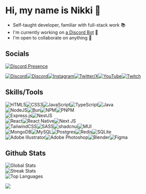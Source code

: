 # Hi, my name is Nikki 👋
- Self-taught developer, familiar with full-stack work 📚
- I'm currently working on [a Discord Bot](https://github.com/CuteNikki/discord-bot) 🚀
- I'm open to collaborate on anything 🤝

## Socials

[![Discord Presence](https://lanyard.kyrie25.me/api/303142922780672013?showBanner=animated&waveColor=f159aa)](https://discord.com/users/303142922780672013)

[<img src='https://img.shields.io/badge/profile-%234953c9.svg?style=for-the-badge&logo=discord&logoColor=white' alt="Discord" />](https://discord.com/users/303142922780672013)[<img src='https://img.shields.io/badge/server-%235865F2.svg?style=for-the-badge&logo=discord&logoColor=white' alt="Discord" />](https://discord.gg/ACR6RBQj4y)[<img src='https://img.shields.io/badge/instagram-%23E4405F.svg?style=for-the-badge&logo=instagram&logoColor=white' alt="Instagram" />](https://instagram.com/blushingnikki)[<img src='https://img.shields.io/badge/twitter-%23000000.svg?style=for-the-badge&logo=x&logoColor=white' alt="Twitter/X" />](https://x.com/blushingnikki)[<img src='https://img.shields.io/badge/youtube-%23FF0000.svg?style=for-the-badge&logo=youtube&logoColor=white' alt="YouTube" />](https://youtube.com/@CutestNikki)[<img src='https://img.shields.io/badge/twitch-%239146FF.svg?style=for-the-badge&logo=twitch&logoColor=white' alt="Twitch" />](https://twitch.tv/cutenikki)

## Skills/Tools

![HTML5](https://img.shields.io/badge/html5-%23E34F26.svg?style=for-the-badge&logo=html5&logoColor=white)![CSS3](https://img.shields.io/badge/css3-%231572B6.svg?style=for-the-badge&logo=css3&logoColor=white)![JavaScript](https://img.shields.io/badge/javascript-%23F7DF1E.svg?style=for-the-badge&logo=javascript&logoColor=white)![TypeScript](https://img.shields.io/badge/typescript-%23007ACC.svg?style=for-the-badge&logo=typescript&logoColor=white)![Java](https://img.shields.io/badge/java-%23ED8B00.svg?style=for-the-badge&logo=openjdk&logoColor=white)
<br/>
![NodeJS](https://img.shields.io/badge/node.js-6DA55F?style=for-the-badge&logo=node.js&logoColor=white)![Bun](https://img.shields.io/badge/Bun-%23000000.svg?style=for-the-badge&logo=bun&logoColor=white)![NPM](https://img.shields.io/badge/NPM-%23CB3837.svg?style=for-the-badge&logo=npm&logoColor=white)![PNPM](https://img.shields.io/badge/pnpm-%23F69220.svg?style=for-the-badge&logo=pnpm&logoColor=white)
<br/>
![Express.js](https://img.shields.io/badge/express.js-%2361DAFB.svg?style=for-the-badge&logo=express&logoColor=white)![NestJS](https://img.shields.io/badge/nestjs-%23E0234E.svg?style=for-the-badge&logo=nestjs&logoColor=white)
<br/>
![React](https://img.shields.io/badge/react-%2361DAFB.svg?style=for-the-badge&logo=react&logoColor=white)![React Native](https://img.shields.io/badge/react_native-%2361DAFB.svg?style=for-the-badge&logo=react&logoColor=white)![Next JS](https://img.shields.io/badge/Next-black?style=for-the-badge&logo=next.js&logoColor=white)
<br/>
![TailwindCSS](https://img.shields.io/badge/tailwindcss-%2338B2AC.svg?style=for-the-badge&logo=tailwind-css&logoColor=white)![SASS](https://img.shields.io/badge/SASS-hotpink.svg?style=for-the-badge&logo=SASS&logoColor=white)![shadcnui](https://img.shields.io/badge/shadcnui-%23000000.svg?style=for-the-badge)![MUI](https://img.shields.io/badge/MUI-%230081CB.svg?style=for-the-badge&logo=mui&logoColor=white)
<br/>
![MongoDB](https://img.shields.io/badge/MongoDB-%234ea94b.svg?style=for-the-badge&logo=mongodb&logoColor=white)![MySQL](https://img.shields.io/badge/mysql-4479A1.svg?style=for-the-badge&logo=mysql&logoColor=white)![Postgres](https://img.shields.io/badge/postgres-%23316192.svg?style=for-the-badge&logo=postgresql&logoColor=white)![Redis](https://img.shields.io/badge/redis-%23DD0031.svg?style=for-the-badge&logo=redis&logoColor=white)![SQLite](https://img.shields.io/badge/sqlite-%2307405e.svg?style=for-the-badge&logo=sqlite&logoColor=white)
<br/>
![Adobe Illustrator](https://img.shields.io/badge/adobe%20illustrator-%23FF9A00.svg?style=for-the-badge&logo=adobe%20illustrator&logoColor=white)![Adobe Photoshop](https://img.shields.io/badge/adobe%20photoshop-%2331A8FF.svg?style=for-the-badge&logo=adobe%20photoshop&logoColor=white)![Blender](https://img.shields.io/badge/blender-%23F5792A.svg?style=for-the-badge&logo=blender&logoColor=white)![Figma](https://img.shields.io/badge/figma-%23F24E1E.svg?style=for-the-badge&logo=figma&logoColor=white)

## Github Stats

![Global Stats](https://github-readme-stats.vercel.app/api?username=cutenikki&show_icons=true&title_color=4F8CC9&text_color=9f9f9f&bg_color=00000000&hide_border=true&icon_color=4F8CC9&hide_title=true&count_private=true)
<br/>
![Streak Stats](https://github-readme-streak-stats.herokuapp.com?user=CuteNikki&hide_border=true&background=00000000&fire=4F8CC9&sideNums=9f9f9f&ring=4F8CC9&currStreakNum=9f9f9f&currStreakLabel=9f9f9f&sideLabels=9F9F9F&dates=9F9F9F&stroke=00000000)
<br/>
![Top Languages](https://github-readme-stats.vercel.app/api/top-langs/?username=cutenikki&langs_count=10&custom_title=Top%20%Languages&show_icons=true&title_color=9f9f9f&text_color=9f9f9f&bg_color=00000000&hide_border=true)

[![](https://visitcount.itsvg.in/api?id=cutenikki&label=Profile%20Views&color=1&icon=1&pretty=false)](https://visitcount.itsvg.in)

